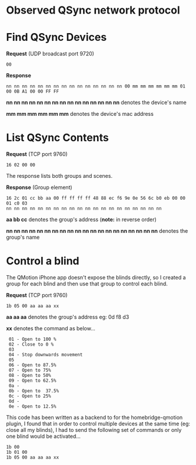 
# Observed QSync network protocol

# Find QSync Devices
**Request** (UDP broadcast port 9720)
```
00
```

**Response**
```
nn nn nn nn nn nn nn nn nn nn nn nn nn nn nn 00 mm mm mm mm mm mm 01 00 0B A1 00 00 FF FF
```

**nn nn nn nn nn nn nn nn nn nn nn nn nn nn nn** denotes the device's name

**mm mm mm mm mm mm** denotes the device's mac address

# List QSync Contents
**Request** (TCP port 9760)
```
16 02 00 00
```
The response lists both groups and scenes.

**Response** (Group element)
```
16 2c 01 cc bb aa 00 ff ff ff ff 48 88 ec f6 9e 0e 56 6c b0 eb 00 00 01 c0 03
nn nn nn nn nn nn nn nn nn nn nn nn nn nn nn nn nn nn nn nn
```
**aa bb cc** denotes the group's address (**note:** in reverse order) 

**nn nn nn nn nn nn nn nn nn nn nn nn nn nn nn nn nn nn nn nn** denotes the group's name

# Control a blind
The QMotion iPhone app doesn't expose the blinds directly, so I created a group for each blind and then use that group to control each blind.

**Request** (TCP port 9760)
```
1b 05 00 aa aa aa xx
```

**aa aa aa** denotes the group's address eg: 0d f8 d3

**xx** denotes the command as below...
```
 01 - Open to 100 %
 02 - Close to 0 %
 03
 04 - Stop downwards movement
 05
 06 - Open to 87.5%
 07 - Open to 75%
 08 - Open to 50%
 09 - Open to 62.5%
 0a -
 0b - Open to  37.5%
 0c - Open to 25%
 0d - 
 0e - Open to 12.5%
```

This code has been written as a backend to for the homebridge-qmotion plugin, I found that in order to control multiple devices at the same time (eg: close all my blinds), I had to send the following set of commands or only one blind would be activated...

```
1b 00
1b 01 00
1b 05 00 aa aa aa xx
```
